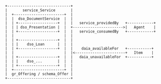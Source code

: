     +-----------------------------+
    |       service_Service       |
    |  +-----------------------+  |
    |  |  dso_DocumentService  |  |
    |  | +------------------+  |  |   service_providedBy   +------------+
    |  | | dso_Presentation |  |  +----------------------->|   Agent    |
    |  | +------------------+  |  |   service_consumedBy   +------------+
    |  |                       |  |
    |  | +------------------+  |  |
    |  | |    dso_Loan      |  |  |
    |  | +------------------+  |  |    daia_availableFor   +-----------+
    |  |                       |  |<-----------------------+   Item    |
    |  | +------------------+  |  |   daia_unavailableFor  +-----------+
    |  | |    dso_...       |  |  |
    |  | +------------------+  |  |
    |  +-----------------------+  |
    |  gr_Offering / schema_Offer |
    +-----------------------------+